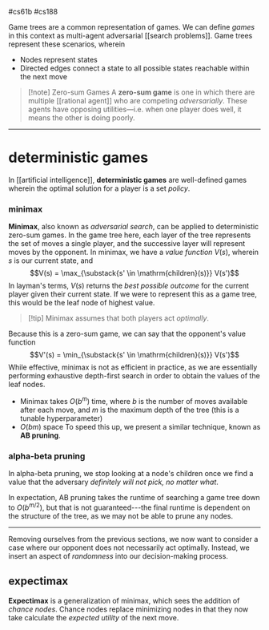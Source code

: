#cs61b #cs188 

Game trees are a common representation of games. We can define *games* in this context as multi-agent adversarial [[search problems]]. Game trees represent these scenarios, wherein
- Nodes represent states
- Directed edges connect a state to all possible states reachable within the next move

>[!note] Zero-sum Games
>A **zero-sum game** is one in which there are multiple [[rational agent]] who are competing *adversarially*. These agents have opposing utilities—i.e. when one player does well, it means the other is doing poorly.

---
# deterministic games
In [[artificial intelligence]], **deterministic games** are well-defined games wherein the optimal solution for a player is a set *policy*.
### minimax
**Minimax**, also known as *adversarial search*, can be applied to deterministic zero-sum games. In the game tree here, each layer of the tree represents the set of moves a single player, and the successive layer will represent moves by the opponent. In minimax, we have a *value function* $V(s)$, wherein $s$ is our current state, and
$$V(s) = \max_{\substack{s' \in \mathrm{children}(s)}} V(s')$$
In layman's terms, $V(s)$ returns the *best possible outcome* for the current player given their current state. If we were to represent this as a game tree, this would be the leaf node of highest value.

>[!tip] Minimax assumes that both players act *optimally*.

Because this is a zero-sum game, we can say that the opponent's value function $$V'(s) = \min_{\substack{s' \in \mathrm{children}(s)}} V(s')$$
While effective, minimax is not as efficient in practice, as we are essentially performing exhaustive depth-first search in order to obtain the values of the leaf nodes.
- Minimax takes $O(b^m)$ time, where $b$ is the number of moves available after each move, and $m$ is the maximum depth of the tree (this is a tunable hyperparameter)
- $O(bm)$ space
To speed this up, we present a similar technique, known as **AB pruning**.

### alpha-beta pruning
In alpha-beta pruning, we stop looking at a node's children once we find a value that the adversary *definitely will not pick, no matter what*.

In expectation, AB pruning takes the runtime of searching a game tree down to $O(b^{m/2})$, but that is not guaranteed---the final runtime is dependent on the structure of the tree, as we may not be able to prune any nodes.

---
Removing ourselves from the previous sections, we now want to consider a case where our opponent does not necessarily act optimally. Instead, we insert an aspect of *randomness* into our decision-making process.
## expectimax
**Expectimax** is a generalization of minimax, which sees the addition of *chance nodes*. Chance nodes replace minimizing nodes in that they now take calculate the *expected utility* of the next move.

